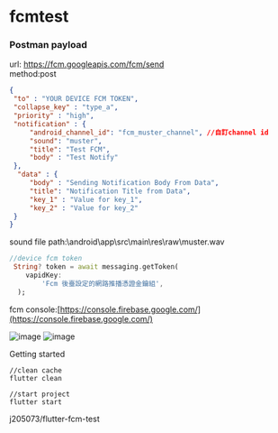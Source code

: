 # fcmtest
### Postman payload
url:
https://fcm.googleapis.com/fcm/send \
method:post

```json
{
 "to" : "YOUR DEVICE FCM TOKEN",
 "collapse_key" : "type_a",
 "priority" : "high",
 "notification" : {
     "android_channel_id": "fcm_muster_channel", //自訂channel id
     "sound": "muster",       
     "title": "Test FCM",
     "body" : "Test Notify"
 },
  "data" : {
     "body" : "Sending Notification Body From Data",
     "title": "Notification Title from Data",
     "key_1" : "Value for key_1",
     "key_2" : "Value for key_2"
 }
}
```
sound file path:\android\app\src\main\res\raw\muster.wav

```dart
//device fcm token
 String? token = await messaging.getToken(
    vapidKey:
        'Fcm 後臺設定的網路推播憑證金鑰組',
  );
  ```
  
  fcm console:[https://console.firebase.google.com/](https://console.firebase.google.com/)

![image](https://user-images.githubusercontent.com/17948436/205470425-05ddbdab-8e2c-4960-a38f-a23c82bc0cef.png)
![image](https://user-images.githubusercontent.com/17948436/205470389-1e11e3b0-a45f-42e1-9a7b-17a779c16efb.png)

Getting started

``` terminal
//clean cache
flutter clean

//start project
flutter start

```


j205073/flutter-fcm-test
